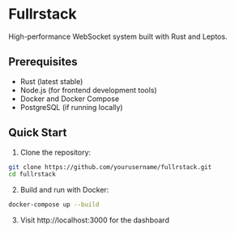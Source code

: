 # Fullrstack

High-performance WebSocket system built with Rust and Leptos.

## Prerequisites

- Rust (latest stable)
- Node.js (for frontend development tools)
- Docker and Docker Compose
- PostgreSQL (if running locally)

## Quick Start

1. Clone the repository:
```bash
git clone https://github.com/yourusername/fullrstack.git
cd fullrstack
```

2. Build and run with Docker:
```bash
docker-compose up --build
```

3. Visit http://localhost:3000 for the dashboard 